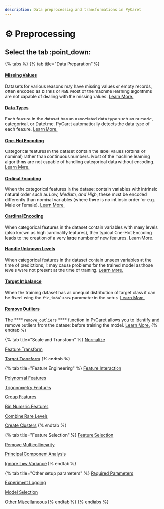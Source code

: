 ```yaml
---
description: Data preprocessing and transformations in PyCaret
---
```


# ⚙ Preprocessing

## Select the tab :point\_down:

{% tabs %}
{% tab title="Data Preparation" %}
#### [Missing Values](data-preparation.md#missing-values)

Datasets for various reasons may have missing values or empty records, often encoded as blanks or `NaN`. Most of the machine learning algorithms are not capable of dealing with the missing values. [Learn More.](data-preparation.md#missing-values)



#### [Data Types](data-preparation.md#data-types)

Each feature in the dataset has an associated data type such as numeric, categorical, or Datetime. PyCaret automatically detects the data type of each feature. [Learn More.](data-preparation.md#data-types)



#### [One-Hot Encoding](data-preparation.md#one-hot-encoding)

Categorical features in the dataset contain the label values (ordinal or nominal) rather than continuous numbers. Most of the machine learning algorithms are not capable of handling categorical data without encoding. [Learn More.](data-preparation.md#one-hot-encoding)



#### [Ordinal Encoding](data-preparation.md#ordinal-encoding)

When the categorical features in the dataset contain variables with intrinsic natural order such as _Low, Medium, and High_, these must be encoded differently than nominal variables (where there is no intrinsic order for e.g. Male or Female). [Learn More.](data-preparation.md#ordinal-encoding)



#### [Cardinal Encoding](data-preparation.md#cardinal-encoding)

When categorical features in the dataset contain variables with many levels (also known as high cardinality features), then typical One-Hot Encoding leads to the creation of a very large number of new features. [Learn More.](data-preparation.md#cardinal-encoding)



#### [Handle Unknown Levels](data-preparation.md#handle-unknown-levels)

When categorical features in the dataset contain unseen variables at the time of predictions, it may cause problems for the trained model as those levels were not present at the time of training. [Learn More.](data-preparation.md#handle-unknown-levels)



#### [Target Imbalance](data-preparation.md#target-imbalance)

When the training dataset has an unequal distribution of target class it can be fixed using the `fix_imbalance` parameter in the setup. [Learn More.](data-preparation.md#target-imbalance)



#### [Remove Outliers](data-preparation.md#remove-outliers)

The **** `remove_outliers` **** function in PyCaret allows you to identify and remove outliers from the dataset before training the model. [Learn More.](data-preparation.md#remove-outliers)
{% endtab %}

{% tab title="Scale and Transform" %}
[Normalize](scale-and-transform.md#normalize)

[Feature Transform](scale-and-transform.md#feature-transform)

[Target Transform](scale-and-transform.md#target-transform)
{% endtab %}

{% tab title="Feature Engineering" %}
[Feature Interaction](feature-engineering.md#feature-interaction)

[Polynomial Features](feature-engineering.md#polynomial-features)

[Trigonometry Features](feature-engineering.md#trigonometry-features)

[Group Features](feature-engineering.md#group-features)

[Bin Numeric Features](feature-engineering.md#bin-numeric-features)

[Combine Rare Levels](feature-engineering.md#combine-rare-levels)

[Create Clusters](feature-engineering.md#create-clusters)
{% endtab %}

{% tab title="Feature Selection" %}
[Feature Selection](feature-selection.md#feature-selection)

[Remove Multicollinearity](feature-selection.md#remove-multicollinearity)

[Principal Component Analysis](feature-selection.md#principal-component-analysis)

[Ignore Low Variance](feature-selection.md#ignore-low-variance)
{% endtab %}

{% tab title="Other setup parameters" %}
[Required Parameters](other-setup-parameters.md#mandatory-parameters)

[Experiment Logging](other-setup-parameters.md#experiment-logging)

[Model Selection](other-setup-parameters.md#model-selection)

[Other Miscellaneous](other-setup-parameters.md#other-miscellaneous)&#x20;
{% endtab %}
{% endtabs %}
